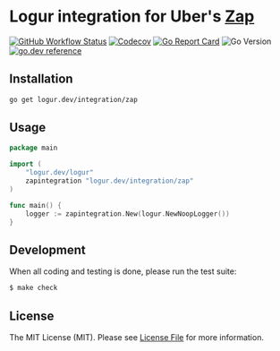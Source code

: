 # Logur integration for Uber's [Zap](https://github.com/uber-go/zap)

[![GitHub Workflow Status](https://img.shields.io/github/workflow/status/logur/integration-zap/CI?style=flat-square)](https://github.com/logur/integration-zap/actions?query=workflow%3ACI)
[![Codecov](https://img.shields.io/codecov/c/github/logur/integration-zap?style=flat-square)](https://codecov.io/gh/logur/integration-zap)
[![Go Report Card](https://goreportcard.com/badge/logur.dev/integration/zap?style=flat-square)](https://goreportcard.com/report/logur.dev/integration/zap)
![Go Version](https://img.shields.io/badge/go%20version-%3E=1.11-61CFDD.svg?style=flat-square)
[![go.dev reference](https://img.shields.io/badge/go.dev-reference-007d9c?logo=go&logoColor=white&style=flat-square)](https://pkg.go.dev/mod/logur.dev/integration/zap)


## Installation

```bash
go get logur.dev/integration/zap
```


## Usage

```go
package main

import (
	"logur.dev/logur"
	zapintegration "logur.dev/integration/zap"
)

func main() {
	logger := zapintegration.New(logur.NewNoopLogger())
}
```


## Development

When all coding and testing is done, please run the test suite:

```bash
$ make check
```


## License

The MIT License (MIT). Please see [License File](LICENSE) for more information.
